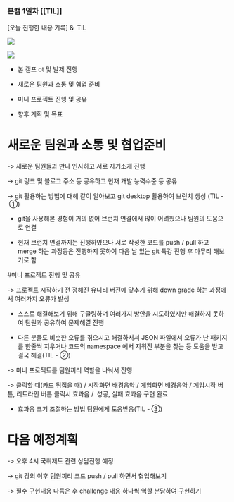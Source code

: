 ### 본캠 1일차 [[TIL]]

[오늘 진행한 내용 기록] &  TIL

  

[![](https://blogger.googleusercontent.com/img/b/R29vZ2xl/AVvXsEjQyQN5RFnuv_yaTzhbtmC-TGmClG109kXGSPI9mz2197yM-Wq8LpBgOyVSarHZ5xDwY7dGAVHHneC0dpDa6uQbk8n5ZR9EgfRq2WNQ4UR7rmcx4bkEpUMIB8JaG3a1pOQRb-XlHurUHg-djGdwedNU5UCiEMAUeYkO4T6aQNu-Gw_pWOTFGyIlvtGALKrV/s320/%EC%8A%A4%ED%81%AC%EB%A6%B0%EC%83%B7%202023-10-30%20204301.png)](https://www.blogger.com/blog/post/edit/3583706664799492072/7489412099202012990#)

  

[![](https://blogger.googleusercontent.com/img/b/R29vZ2xl/AVvXsEh3_TngA0N7nGS9WMikyIDDJ2ccCVNo_L3pdPf-VOPBMSS80G4A38doU16QHi55KSCPLbmzpPuTpMMO5rgcEcLIIk3gBbxWnVBGsz5o8qcgCiLz6Qw9_dDgwT-CkyTBZHZnjCJixt9VBT1lWe3mfTrMIQKUtLsOSmPvCRdLaZbm1JVTq2rrKclOW2WB1fZO/s320/%EC%8A%A4%ED%81%AC%EB%A6%B0%EC%83%B7%202023-10-30%20204338.png)](https://www.blogger.com/blog/post/edit/3583706664799492072/7489412099202012990#)

  
  

- 본 캠프 ot 및 발제 진행

- 새로운 팀원과 소통 및 협업 준비

- 미니 프로젝트 진행 및 공유

- 향후 계획 및 목표

  

# 새로운 팀원과 소통 및 협업준비

-> 새로운 팀원들과 만나 인사하고 서로 자기소개 진행

-> git 링크 및 블로그 주소 등 공유하고 현재 개발 능력수준 등 공유

-> git 활용하는 방법에 대해 같이 알아보고 git desktop 활용하여 브런치 생성 (TIL - ①)

- git을 사용해본 경험이 거의 없어 브런치 연결에서 많이 어려웠으나 팀원의 도움으로 연결

- 현재 브런치 연결까지는 진행하였으나 서로 작성한 코드를 push / pull 하고 merge 하는 과정등은 진행하지 못하여 다음 날 있는 git 특강 진행 후 마무리 해보기로 함 

  

#미니 프로젝트 진행 및 공유

-> 프로젝트 시작하기 전 정해진 유니티 버전에 맞추기 위해 down grade 하는 과정에서 여러가지 오류가 발생 

- 스스로 해결해보기 위해 구글링하며 여러가지 방안을 시도하였지만 해결하지 못하여 팀원과 공유하여 문제해결 진행

- 다른 분들도 비슷한 오류를 겪으시고 해결하셔서 JSON 파일에서 오류가 난 패키지를 한줄씩 지우거나 코드의 namespace 에서 지워진 부분을 찾는 등 도움을 받고 결국 해결(TIL - ②)

  

-> 미니 프로젝트를 팀원끼리 역할을 나눠서 진행

-> 클릭할 때(카드 뒤집을 때) / 시작화면 배경음악 / 게임화면 배경음악 / 게임시작 버튼, 리트라인 버튼 클릭시 효과음 /  성공, 실패 효과음 구현 완료

- 효과음 크기 조절하는 방법 팀원에게 도움받음(TIL - ③)

  

# 다음 예정계획 

-> 오후 4시 국취제도 관련 상담진행 예정

-> git 강의 이후 팀원끼리 코드 push / pull 하면서 협업해보기

-> 필수 구현내용 다듬은 후 challenge 내용 하나씩 역할 분담하여 구현하기